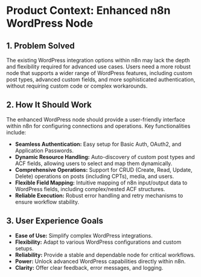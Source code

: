 # Product Context: Enhanced n8n WordPress Node

## 1. Problem Solved
The existing WordPress integration options within n8n may lack the depth and flexibility required for advanced use cases. Users need a more robust node that supports a wider range of WordPress features, including custom post types, advanced custom fields, and more sophisticated authentication, without requiring custom code or complex workarounds.

## 2. How It Should Work
The enhanced WordPress node should provide a user-friendly interface within n8n for configuring connections and operations. Key functionalities include:
- **Seamless Authentication:** Easy setup for Basic Auth, OAuth2, and Application Passwords.
- **Dynamic Resource Handling:** Auto-discovery of custom post types and ACF fields, allowing users to select and map them dynamically.
- **Comprehensive Operations:** Support for CRUD (Create, Read, Update, Delete) operations on posts (including CPTs), media, and users.
- **Flexible Field Mapping:** Intuitive mapping of n8n input/output data to WordPress fields, including complex/nested ACF structures.
- **Reliable Execution:** Robust error handling and retry mechanisms to ensure workflow stability.

## 3. User Experience Goals
- **Ease of Use:** Simplify complex WordPress integrations.
- **Flexibility:** Adapt to various WordPress configurations and custom setups.
- **Reliability:** Provide a stable and dependable node for critical workflows.
- **Power:** Unlock advanced WordPress capabilities directly within n8n.
- **Clarity:** Offer clear feedback, error messages, and logging.
